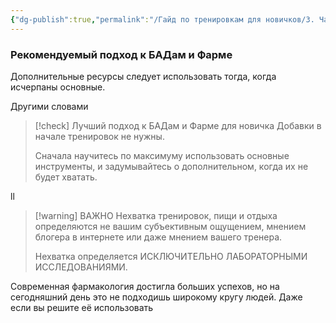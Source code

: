 ```yaml
---
{"dg-publish":true,"permalink":"/Гайд по тренировкам для новичков/3. Частые вопросы/3. БАДы и Фарм-препараты/"}
---
```




### Рекомендуемый подход к БАДам и Фарме
Дополнительные ресурсы следует использовать тогда, когда исчерпаны основные.

Другими словами

> [!check] Лучший подход к БАДам и Фарме для новичка
> Добавки в начале тренировок не нужны. 
> 
> Сначала научитесь по максимуму использовать основные инструменты, и задумывайтесь о дополнительном, когда их не будет хватать.

ll

> [!warning] ВАЖНО
>  Нехватка тренировок, пищи и отдыха определяются не вашим субъективным ощущением, мнением блогера в интернете или даже мнением вашего тренера.
>  
>  Нехватка определяется ИСКЛЮЧИТЕЛЬНО ЛАБОРАТОРНЫМИ ИССЛЕДОВАНИЯМИ.




Современная фармакология достигла больших успехов, но на сегодняшний день это не подходишь широкому кругу людей. Даже если вы решите её использовать